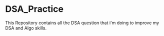 # DSA_Practice

This Repository contains all the DSA question that i'm doing to improve my DSA and Algo skills.
